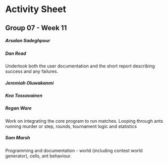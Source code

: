 # Activity Sheet

## Group 07 - Week 11

##### Arsalan Sadeghpour

##### Dan Read

Undertook both the user documentation and the short report describing success and any failures.  

##### Jeremiah Oluwakanmi

##### Kea Tossavainen

##### Regan Ware
Work on integrating the core program to run matches. Looping through ants running murder or step, rounds, tournament logic and statistics

##### Sam Marsh

Programming and documentation - world (including contest world generator), cells, ant behaviour.
